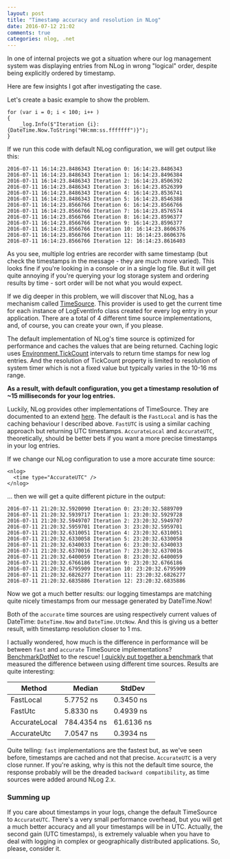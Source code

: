 ```yaml
---
layout: post
title: "Timestamp accuracy and resolution in NLog"
date: 2016-07-12 21:02
comments: true
categories: nlog, .net
---
```


In one of internal projects we got a situation where our log management system was displaying entries from NLog in wrong "logical" order, despite being explicitly ordered by timestamp. 

Here are few insights I got after investigating the case.

Let's create a basic example to show the problem.

    for (var i = 0; i < 100; i++ )
    {
        _log.Info($"Iteration {i}: {DateTime.Now.ToString("HH:mm:ss.fffffff")}");
    }
  
If we run this code with default NLog configuration, we will get output like this:

    2016-07-11 16:14:23.8486343 Iteration 0: 16:14:23.8486343
    2016-07-11 16:14:23.8486343 Iteration 1: 16:14:23.8496384
    2016-07-11 16:14:23.8486343 Iteration 2: 16:14:23.8506392
    2016-07-11 16:14:23.8486343 Iteration 3: 16:14:23.8526399
    2016-07-11 16:14:23.8486343 Iteration 4: 16:14:23.8536741
    2016-07-11 16:14:23.8486343 Iteration 5: 16:14:23.8546388
    2016-07-11 16:14:23.8566766 Iteration 6: 16:14:23.8566766
    2016-07-11 16:14:23.8566766 Iteration 7: 16:14:23.8576574
    2016-07-11 16:14:23.8566766 Iteration 8: 16:14:23.8596377
    2016-07-11 16:14:23.8566766 Iteration 9: 16:14:23.8596377
    2016-07-11 16:14:23.8566766 Iteration 10: 16:14:23.8606376
    2016-07-11 16:14:23.8566766 Iteration 11: 16:14:23.8606376
    2016-07-11 16:14:23.8566766 Iteration 12: 16:14:23.8616403

As you see, multiple log entries are recorder with same timestamp (but check the timestamps in the message - they are much more varied). This looks fine if you're looking in a console or in a single log file. But it will get quite annoying if you're querying your log storage system and ordering results by time - sort order will be not what you would expect. 

If we dig deeper in this problem, we will discover that NLog, has a mechanism called [TimeSource](https://github.com/NLog/NLog/wiki/Time-Source). This provider is used to get the current time for each instance of LogEventInfo class created for every log entry in your application. There are a total of 4 different time source implementations, and, of course, you can create your own, if you please. 

The default implementation of NLog's time source is optimized for performance and caches the values that are being returned. Caching logic uses [Environment.TickCount](https://msdn.microsoft.com/en-us/library/system.environment.tickcount(v=vs.110).aspx) intervals to return time stamps for new log entries. And the resolution of TickCount property is limited to resolution of system timer which is not a fixed value but typically varies in the 10-16 ms range.

**As a result, with default configuration, you get a timestamp resolution of ~15 milliseconds for your log entries.**

Luckily, NLog provides other implementations of TimeSource. They are documented to an extend [here](https://github.com/NLog/NLog/wiki/Time-Source). The default is the `FastLocal` and is has the caching behaviour I described above. `FastUTC` is using a similar caching approach but returning UTC timestamps. `AccurateLocal` and `AccurateUTC`, theoretically, should be better bets if you want a more precise timestamps in your log entries. 

If we change our NLog configuration to use a more accurate time source:

    <nlog>
      <time type="AccurateUTC" />
    </nlog>

... then we will get a quite different picture in the output:

    2016-07-11 21:20:32.5920090 Iteration 0: 23:20:32.5889709
    2016-07-11 21:20:32.5939717 Iteration 1: 23:20:32.5929728
    2016-07-11 21:20:32.5949707 Iteration 2: 23:20:32.5949707
    2016-07-11 21:20:32.5959701 Iteration 3: 23:20:32.5959701
    2016-07-11 21:20:32.6310051 Iteration 4: 23:20:32.6310051
    2016-07-11 21:20:32.6330058 Iteration 5: 23:20:32.6330058
    2016-07-11 21:20:32.6340033 Iteration 6: 23:20:32.6340033
    2016-07-11 21:20:32.6370016 Iteration 7: 23:20:32.6370016
    2016-07-11 21:20:32.6400059 Iteration 8: 23:20:32.6400059
    2016-07-11 21:20:32.6766186 Iteration 9: 23:20:32.6766186
    2016-07-11 21:20:32.6795909 Iteration 10: 23:20:32.6795909
    2016-07-11 21:20:32.6826277 Iteration 11: 23:20:32.6826277
    2016-07-11 21:20:32.6835886 Iteration 12: 23:20:32.6835886

Now we got a much better results: our logging timestamps are matching quite nicely timestamps from our message generated by DateTime.Now!

Both of the `accurate` time sources are using respectively current values of DateTime: `DateTime.Now` and `DateTime.UtcNow`. And this is giving us a better result, with timestamp resolution closer to 1 ms.  

I actually wondered, how much is the difference in performance will be between `fast` and `accurate` TimeSource implementations? [BenchmarkDotNet](https://github.com/PerfDotNet/BenchmarkDotNet) to the rescue! [I quickly put together a benchmark](https://gist.github.com/vcaraulean/6a0e3201ea7889e06bd35391bba0d521) that measured the difference between using different time sources. Results are quite interesting:

|        Method |      Median |     StdDev |
|-------------- |------------ |----------- |
|     FastLocal |   5.7752 ns |  0.3450 ns |
|       FastUtc |   5.8330 ns |  0.4939 ns |
| AccurateLocal | 784.4354 ns | 61.6136 ns |
|   AccurateUtc |   7.0547 ns |  0.3934 ns |

Quite telling: `fast` implementations are the fastest but, as we've seen before, timestamps are cached and not that precise. `AccurateUTC` is a very close runner. If you're asking, why is this not the default time source, the response probably will be the dreaded `backward compatibility`, as time sources were added around NLog 2.x. 

### Summing up
If you care about timestamps in your logs, change the default TimeSource to `AccurateUTC`. There's a very small performance overhead, but you will get a much better accuracy and all your timestamps will be in UTC. Actually, the second gain (UTC timestamps), is extremely valuable when you have to deal with logging in complex or geographically distributed applications. So, please, consider it.
